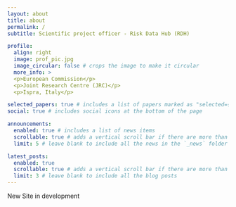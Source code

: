```yaml
---
layout: about
title: about
permalink: /
subtitle: Scientific project officer - Risk Data Hub (RDH)

profile:
  align: right
  image: prof_pic.jpg
  image_circular: false # crops the image to make it circular
  more_info: >
  <p>European Commission</p>
  <p>Joint Research Centre (JRC)</p>
  <p>Ispra, Italy</p>

selected_papers: true # includes a list of papers marked as "selected={true}"
social: true # includes social icons at the bottom of the page

announcements:
  enabled: true # includes a list of news items
  scrollable: true # adds a vertical scroll bar if there are more than 3 news items
  limit: 5 # leave blank to include all the news in the `_news` folder

latest_posts:
  enabled: true
  scrollable: true # adds a vertical scroll bar if there are more than 3 new posts items
  limit: 3 # leave blank to include all the blog posts
---
```


New Site in development
